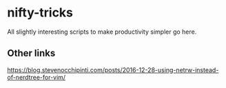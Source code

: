 # nifty-tricks

All slightly interesting scripts to make productivity simpler go here.

## Other links
https://blog.stevenocchipinti.com/posts/2016-12-28-using-netrw-instead-of-nerdtree-for-vim/
